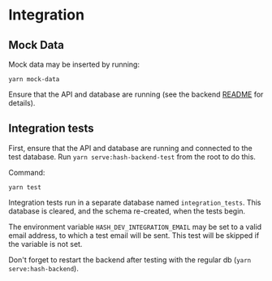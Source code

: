 # Integration

## Mock Data

Mock data may be inserted by running:
```
yarn mock-data
```
Ensure that the API and database are running (see the backend
[README](../backend/README.md) for details).

## Integration tests

First, ensure that the API and database are running and connected to the test database.
Run `yarn serve:hash-backend-test` from the root to do this.

Command:
```
yarn test
```

Integration tests run in a separate database named `integration_tests`.
This database is cleared, and the schema re-created, when the tests begin.

The environment variable `HASH_DEV_INTEGRATION_EMAIL` may be set to
a valid email address, to which a test email will be sent. This test
will be skipped if the variable is not set.

Don't forget to restart the backend after testing with the regular db (`yarn serve:hash-backend`).

